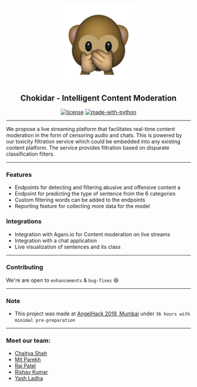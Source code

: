 <p align="center">
  <a href="" rel="noopener">
 <img width=200px src="./logo.jpg" style=></a>
</p>

<h2 align="center">Chokidar - Intelligent Content Moderation</h2>

<div align="center">

[![license](https://img.shields.io/github/license/nhnent/tui.editor.svg)](https://github.com/karan28598/Gistly/blob/master/LICENSE)
[![made-with-python](https://img.shields.io/badge/Made%20with-Python-1f425f.svg)](https://www.python.org/)

</div>

------------------------------------------

We propose a live streaming platform that facilitates real-time content moderation in the form of censoring audio and chats. This is powered by our toxicity filtration service which could be embedded into any existing content platform. The service provides filtration based on disparate classification filters.


------------------------------------------

### Features

- Endpoints for detecting and filtering abusive and offensive content a
- Endpoint for predicting the type of sentence from the 6 categories
- Custom filtering words can be added to the endpoints
- Reporting feature for collecting more data for the model


### Integrations

- Integration with Agaro.io for Content moderation on live streams
- Integration with a chat application
- Live visualization of sentences and its class


------------------------------------------

### Contributing

 We're are open to `enhancements` & `bug-fixes` :smile:

------------------------------------------
### Note

- This project was made at [AngelHack 2019, Mumbai](https://angelhack.com) under `36 hours with minimal pre-preparation`

------------------------------------------
### Meet our team:
- [Chaitya Shah](https://github.com/Chaitya62)
- [Mit Parekh](https://github.com/MitP1997)
- [Raj Patel](https://github.com/Raj-7799)
- [Rishav Kumar](https://github.com/rishav-csenitjsr)
- [Yash Ladha](https://github.com/YashLadha)

